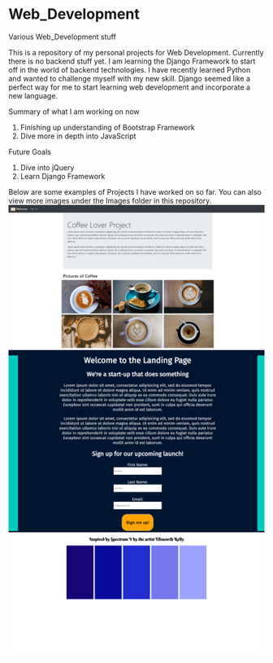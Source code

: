 # Web_Development
Various Web_Development stuff

This is a repository of my personal projects for Web Development. Currently there is no backend stuff yet. I am learning the Django Framework to start off in the world of backend technologies. I have recently learned Python and wanted to challenge myself with my new skill. Django seemed like a perfect way for me to start learning web development and incorporate a new language.

Summary of what I am working on now
1. Finishing up understanding of Bootstrap Framework
2. Dive more in depth into JavaScript

Future Goals
1. Dive into jQuery
2. Learn Django Framework

Below are some examples of Projects I have worked on so far. You can also view more images under the Images folder in this repository.
<img src="Images/Coffee Site.png">
<img src="Images/Startup Site.png">
<img src="Images/Spectrum.png">
